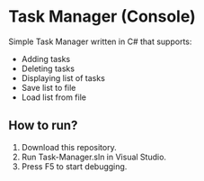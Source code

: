 # Task Manager (Console)

Simple Task Manager written in C# that supports:

* Adding tasks
* Deleting tasks
* Displaying list of tasks
* Save list to file 
* Load list from file

## How to run?
1. Download this repository.
2. Run Task-Manager.sln in Visual Studio.
3. Press F5 to start debugging.
